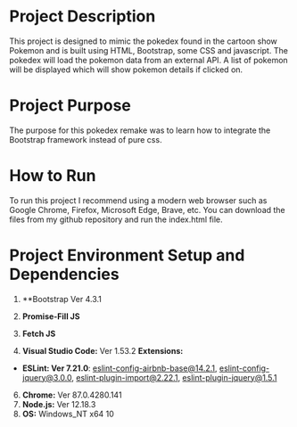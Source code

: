 # Project Description

This project is designed to mimic the pokedex found in the cartoon show Pokemon and is built using HTML, Bootstrap, some CSS and 
javascript. The pokedex will load the pokemon data from an external API. A list of pokemon will be displayed which will show pokemon details if clicked on.

# Project Purpose

The purpose for this pokedex remake was to learn how to integrate the Bootstrap framework instead of pure css.

# How to Run

To run this project I recommend using a modern web browser such as Google Chrome, Firefox, Microsoft Edge, Brave, etc. You can download the files from my github repository and run the index.html file.

# Project Environment Setup and Dependencies

1. **Bootstrap Ver 4.3.1
3. **Promise-Fill JS**
4. **Fetch JS**

5. **Visual Studio Code:** Ver 1.53.2
  **Extensions:**
  
  - **ESLint: Ver 7.21.0**: eslint-config-airbnb-base@14.2.1, eslint-config-jquery@3.0.0, eslint-plugin-import@2.22.1, eslint-plugin-jquery@1.5.1

6. **Chrome:** Ver 87.0.4280.141
7. **Node.js:** Ver 12.18.3
9. **OS:** Windows_NT x64 10
